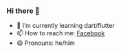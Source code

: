 ### Hi there 👋
- 🌱 I’m currently learning dart/flutter
- 📫 How to reach me: [Facebook](facebook.com/gracy.botramanagna)
- 😄 Pronouns: he/him
<!--
**tbgracy/tbgracy** is a ✨ _special_ ✨ repository because its `README.md` (this file) appears on your GitHub profile.

Here are some ideas to get you started:

- 🔭 I’m currently working on ...

- 👯 I’m looking to collaborate on ...
- 🤔 I’m looking for help with ...
- 💬 Ask me about anything

- ⚡ Fun fact: ...
-->
